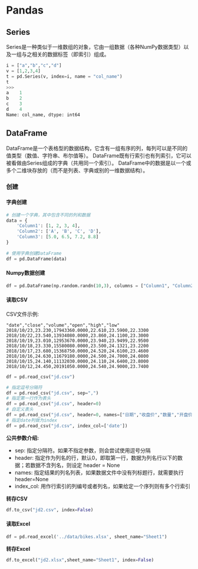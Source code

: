 # Pandas

## Series
Series是一种类似于一维数组的对象，它由一组数据（各种NumPy数据类型）以及一组与之相关的数据标签（即索引）组成。

```python
i = ["a","b","c","d"]
v = [1,2,3,4]
t = pd.Series(v, index=i, name = "col_name")
t
>>> 
a    1
b    2
c    3
d    4
Name: col_name, dtype: int64
```

## DataFrame
DataFrame是一个表格型的数据结构，它含有一组有序的列，每列可以是不同的值类型（数值、字符串、布尔值等）。
DataFrame既有行索引也有列索引，它可以被看做由Series组成的字典（共用同一个索引）。
DataFrame中的数据是以一个或多个二维块存放的（而不是列表、字典或别的一维数据结构）。

### 创建

#### 字典创建
```python
# 创建一个字典，其中包含不同的列和数据
data = {
    'Column1': [1, 2, 3, 4],
    'Column2': ['A', 'B', 'C', 'D'],
    'Column3': [5.0, 6.5, 7.2, 8.8]
}
 
# 使用字典创建DataFrame
df = pd.DataFrame(data)
```

#### Numpy数据创建
```python
df = pd.DataFrame(np.random.randn(10,3), columns = ["Column1", "Column2", "Column3"], index = list("abcdefghij"))
```

#### 读取CSV

CSV文件示例:  
```csv
"date","close","volume","open","high","low"
2018/10/23,23.230,17943360.0000,22.610,23.5900,22.3300
2018/10/22,23.540,13934080.0000,23.860,24.1100,23.3000
2018/10/19,23.010,12953670.0000,23.940,23.9499,22.9500
2018/10/18,23.330,15580080.0000,23.500,24.1321,23.2200
2018/10/17,23.680,15368750.0000,24.520,24.6100,23.4600
2018/10/16,24.630,11679180.0000,24.500,24.7000,24.0800
2018/10/15,24.140,11132030.0000,24.110,24.6400,23.8000
2018/10/12,24.450,20191050.0000,24.540,24.9000,23.7400
```

```python
df = pd.read_csv("jd.csv")

# 指定逗号分隔符
df = pd.read_csv("jd.csv", sep=",")
# 指定第一行作为表头
df = pd.read_csv("jd.csv", header=0)
# 自定义表头
df = pd.read_csv("jd.csv", header=0, names=["日期","收盘价","数量","开盘价","最高价","最低价"])
# 指定date列做为index
df = pd.read_csv("jd.csv", index_col=['date'])
```

**公共参数介绍:**  
- sep: 指定分隔符。如果不指定参数，则会尝试使用逗号分隔
- header: 指定作为列名的行，默认0，即取第一行，数据为列名行以下的数据；若数据不含列名，则设定 header = None
- names: 指定结果的列名列表，如果数据文件中没有列标题行，就需要执行header=None
- index_col: 用作行索引的列编号或者列名，如果给定一个序列则有多个行索引

**转存CSV**  
```python
df.to_csv("jd2.csv", index=False)
```

#### 读取Excel
```python
df = pd.read_excel('../data/bikes.xlsx', sheet_name="Sheet1")
```

**转存Excel**  
```python
df.to_excel("jd2.xlsx",sheet_name="Sheet1", index=False)
```